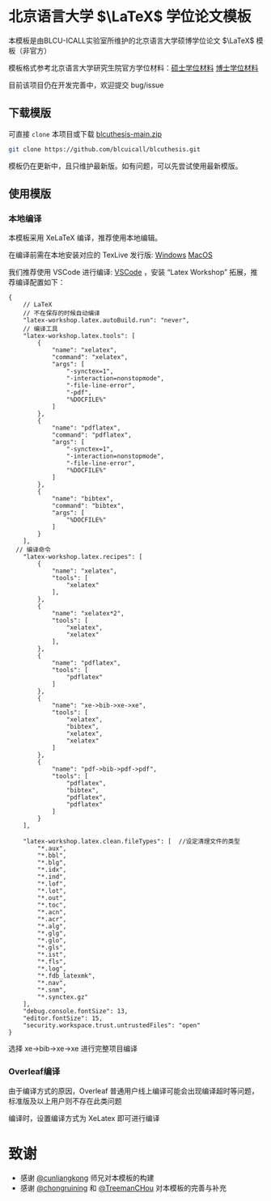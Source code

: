 # 北京语言大学 $\LaTeX$ 学位论文模板

本模板是由BLCU-ICALL实验室所维护的北京语言大学硕博学位论文 $\LaTeX$ 模板（非官方）

模板格式参考北京语言大学研究生院官方学位材料：[硕士学位材料](https://yjsy.blcu.edu.cn/art/2023/10/19/art_13228_1169673.html)  [博士学位材料](https://yjsy.blcu.edu.cn/art/2023/10/19/art_13228_1169675.html) 

目前该项目仍在开发完善中，欢迎提交 bug/issue

## 下载模版
可直接 `clone` 本项目或下载 [blcuthesis-main.zip](https://github.com/blcuicall/blcuthesis/archive/refs/heads/main.zip)
```bash
git clone https://github.com/blcuicall/blcuthesis.git
```
模板仍在更新中，且只维护最新版。如有问题，可以先尝试使用最新模版。

## 使用模版
### 本地编译
本模板采用 XeLaTeX 编译，推荐使用本地编辑。 

在编译前需在本地安装对应的 TexLive 发行版:  [Windows](https://www.tug.org/texlive/windows.html)  [MacOS](https://tug.org/mactex/)

我们推荐使用 VSCode 进行编译: [VSCode](https://code.visualstudio.com/) ，安装 “Latex Workshop” 拓展，推荐编译配置如下：

```
{
    // LaTeX
    // 不在保存的时候自动编译
    "latex-workshop.latex.autoBuild.run": "never",
    // 编译工具
    "latex-workshop.latex.tools": [
        {
            "name": "xelatex",
            "command": "xelatex",
            "args": [
                "-synctex=1",
                "-interaction=nonstopmode",
                "-file-line-error",
                "-pdf",
                "%DOCFILE%"
            ]
        },
        {
            "name": "pdflatex",
            "command": "pdflatex",
            "args": [
                "-synctex=1",
                "-interaction=nonstopmode",
                "-file-line-error",
                "%DOCFILE%"
            ]
        },
        {
            "name": "bibtex",
            "command": "bibtex",
            "args": [
                "%DOCFILE%"
            ]
        }
    ],
  // 编译命令
    "latex-workshop.latex.recipes": [
        {
            "name": "xelatex",
            "tools": [
                "xelatex"
            ],
        },
        {
            "name": "xelatex*2",
            "tools": [
                "xelatex",
                "xelatex"
            ],
        },
        {
            "name": "pdflatex",
            "tools": [
                "pdflatex"
            ]
        },
        {
            "name": "xe->bib->xe->xe",
            "tools": [
                "xelatex",
                "bibtex",
                "xelatex",
                "xelatex"
            ]
        },
        {
            "name": "pdf->bib->pdf->pdf",
            "tools": [
                "pdflatex",
                "bibtex",
                "pdflatex",
                "pdflatex"
            ]
        }
    ],

    "latex-workshop.latex.clean.fileTypes": [  //设定清理文件的类型  
        "*.aux",  
        "*.bbl",  
        "*.blg",  
        "*.idx",  
        "*.ind",  
        "*.lof",  
        "*.lot",  
        "*.out",  
        "*.toc",  
        "*.acn",  
        "*.acr",  
        "*.alg",  
        "*.glg",  
        "*.glo",  
        "*.gls",  
        "*.ist",  
        "*.fls",  
        "*.log",  
        "*.fdb_latexmk",  
        "*.nav",  
        "*.snm",  
        "*.synctex.gz"  
    ],
    "debug.console.fontSize": 13,
    "editor.fontSize": 15,
    "security.workspace.trust.untrustedFiles": "open"
}
```

选择 xe->bib->xe->xe 进行完整项目编译

### Overleaf编译
由于编译方式的原因，Overleaf 普通用户线上编译可能会出现编译超时等问题，标准版及以上用户则不存在此类问题

编译时，设置编译方式为 XeLatex 即可进行编译

# 致谢

* 感谢 [@cunliangkong](https://github.com/cunliangkong) 师兄对本模板的构建
* 感谢 [@chongruining](https://github.com/chongruining) 和 [@TreemanCHou](https://github.com/TreemanCHou) 对本模板的完善与补充



